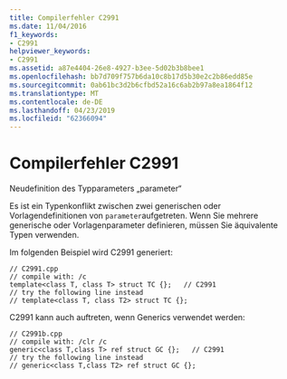```yaml
---
title: Compilerfehler C2991
ms.date: 11/04/2016
f1_keywords:
- C2991
helpviewer_keywords:
- C2991
ms.assetid: a87e4404-26e8-4927-b3ee-5d02b3b8bee1
ms.openlocfilehash: bb7d709f757b6da10c8b17d5b30e2c2b86edd85e
ms.sourcegitcommit: 0ab61bc3d2b6cfbd52a16c6ab2b97a8ea1864f12
ms.translationtype: MT
ms.contentlocale: de-DE
ms.lasthandoff: 04/23/2019
ms.locfileid: "62366094"
---
```

# <a name="compiler-error-c2991"></a>Compilerfehler C2991

Neudefinition des Typparameters „parameter“

Es ist ein Typenkonflikt zwischen zwei generischen oder Vorlagendefinitionen von `parameter`aufgetreten. Wenn Sie mehrere generische oder Vorlagenparameter definieren, müssen Sie äquivalente Typen verwenden.

Im folgenden Beispiel wird C2991 generiert:

```
// C2991.cpp
// compile with: /c
template<class T, class T> struct TC {};   // C2991
// try the following line instead
// template<class T, class T2> struct TC {};
```

C2991 kann auch auftreten, wenn Generics verwendet werden:

```
// C2991b.cpp
// compile with: /clr /c
generic<class T,class T> ref struct GC {};   // C2991
// try the following line instead
// generic<class T,class T2> ref struct GC {};
```